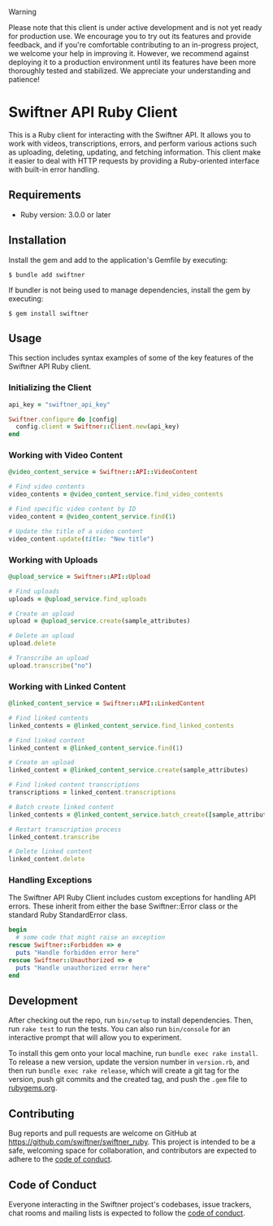 > [!WARNING]
> Please note that this client is under active development and is not yet ready for production use.  We encourage you to try out its features and provide feedback, and if you're comfortable contributing to an in-progress project, we welcome your help in improving it. However, we recommend against deploying it to a production environment until its features have been more thoroughly tested and stabilized. We appreciate your understanding and patience!

# Swiftner API Ruby Client

This is a Ruby client for interacting with the Swiftner API. It allows you to work with videos, transcriptions, errors, and perform various actions such as uploading, deleting, updating, and fetching information. This client make it easier to deal with HTTP requests by providing a Ruby-oriented interface with built-in error handling.

## Requirements

- Ruby version: 3.0.0 or later

## Installation

Install the gem and add to the application's Gemfile by executing:

    $ bundle add swiftner

If bundler is not being used to manage dependencies, install the gem by executing:

    $ gem install swiftner

## Usage

This section includes syntax examples of some of the key features of the Swiftner API Ruby client.

### Initializing the Client
```ruby
api_key = "swiftner_api_key"

Swiftner.configure do |config|
  config.client = Swiftner::Client.new(api_key)
end
```

### Working with Video Content
```ruby
@video_content_service = Swiftner::API::VideoContent

# Find video contents
video_contents = @video_content_service.find_video_contents

# Find specific video content by ID
video_content = @video_content_service.find(1)

# Update the title of a video content
video_content.update(title: "New title")
```

### Working with Uploads
```ruby
@upload_service = Swiftner::API::Upload

# Find uploads
uploads = @upload_service.find_uploads

# Create an upload
upload = @upload_service.create(sample_attributes)

# Delete an upload
upload.delete

# Transcribe an upload
upload.transcribe("no")
```

### Working with Linked Content
```ruby
@linked_content_service = Swiftner::API::LinkedContent

# Find linked contents
linked_contents = @linked_content_service.find_linked_contents

# Find linked content
linked_content = @linked_content_service.find(1)

# Create an upload
linked_content = @linked_content_service.create(sample_attributes)

# Find linked content transcriptions
transcriptions = linked_content.transcriptions

# Batch create linked content
linked_contents = @linked_content_service.batch_create([sample_attributes, sample_attributes])

# Restart transcription process
linked_content.transcribe

# Delete linked content
linked_content.delete
```

### Handling Exceptions
The Swiftner API Ruby Client includes custom exceptions for handling API errors. These inherit from either the base Swiftner::Error class or the standard Ruby StandardError class.
```ruby
begin
  # some code that might raise an exception
rescue Swiftner::Forbidden => e
  puts "Handle forbidden error here"
rescue Swiftner::Unauthorized => e
  puts "Handle unauthorized error here"
end
```

## Development

After checking out the repo, run `bin/setup` to install dependencies. Then, run `rake test` to run the tests. You can also run `bin/console` for an interactive prompt that will allow you to experiment.

To install this gem onto your local machine, run `bundle exec rake install`. To release a new version, update the version number in `version.rb`, and then run `bundle exec rake release`, which will create a git tag for the version, push git commits and the created tag, and push the `.gem` file to [rubygems.org](https://rubygems.org).

## Contributing

Bug reports and pull requests are welcome on GitHub at https://github.com/swiftner/swiftner_ruby. This project is intended to be a safe, welcoming space for collaboration, and contributors are expected to adhere to the [code of conduct](https://github.com/swiftner/swiftner_ruby/blob/main/CODE_OF_CONDUCT.md).

## Code of Conduct

Everyone interacting in the Swiftner project's codebases, issue trackers, chat rooms and mailing lists is expected to follow the [code of conduct](https://github.com/swiftner/swiftner_ruby/blob/main/CODE_OF_CONDUCT.md).
